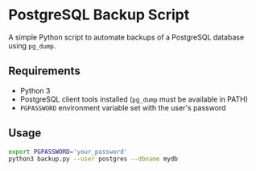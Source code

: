 # PostgreSQL Backup Script

A simple Python script to automate backups of a PostgreSQL database using `pg_dump`.

## Requirements

- Python 3
- PostgreSQL client tools installed (`pg_dump` must be available in PATH)
- `PGPASSWORD` environment variable set with the user's password

## Usage

```bash
export PGPASSWORD='your_password'
python3 backup.py --user postgres --dbname mydb
